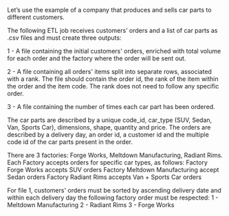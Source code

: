 Let’s use the example of a company that produces and sells car parts to different customers.

The following ETL job receives customers’ orders and a list of car parts as .csv files and must create three outputs:

1 - A file containing the initial customers' orders, enriched with total volume for each order and the factory where the order will be sent out.

2 - A file containing all orders' items split into separate rows, associated with a rank. The file should contain the order id, the rank of the item within the order and the item code. The rank does not need to follow any specific order.

3 - A file containing the number of times each car part has been ordered.

The car parts are described by a unique code_id, car_type (SUV, Sedan, Van, Sports Car), dimensions, shape, quantity and price.
The orders are described by a delivery day, an order id, a customer id and the multiple code id of the car parts present in the order.

There are 3 factories: Forge Works, Meltdown Manufacturing, Radiant Rims. Each Factory accepts orders for specific car types, as follows:
Factory Forge Works accepts SUV orders
Factory Meltdown Manufacturing accept Sedan orders
Factory Radiant Rims accepts Van + Sports Car orders

For file 1, customers' orders must be sorted by ascending delivery date and within each delivery day the following factory order must be respected:
1 - Meltdown Manufacturing
2 - Radiant Rims
3 - Forge Works
